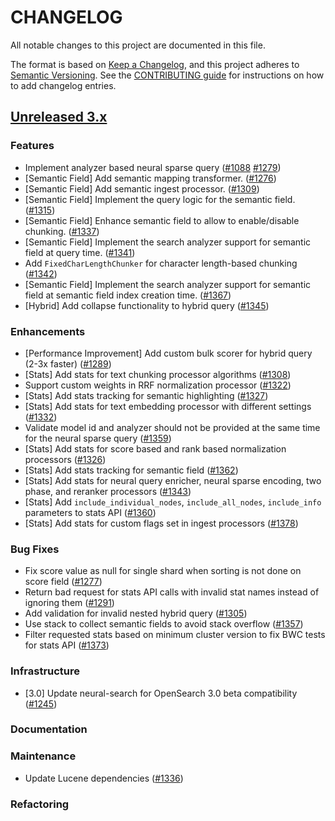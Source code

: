 # CHANGELOG
All notable changes to this project are documented in this file.

The format is based on [Keep a Changelog](https://keepachangelog.com/en/1.0.0/), and this project adheres to [Semantic Versioning](https://semver.org/spec/v2.0.0.html). See the [CONTRIBUTING guide](./CONTRIBUTING.md#Changelog) for instructions on how to add changelog entries.

## [Unreleased 3.x](https://github.com/opensearch-project/neural-search/compare/main...HEAD)

### Features
- Implement analyzer based neural sparse query ([#1088](https://github.com/opensearch-project/neural-search/pull/1088) [#1279](https://github.com/opensearch-project/neural-search/pull/1279))
- [Semantic Field] Add semantic mapping transformer. ([#1276](https://github.com/opensearch-project/neural-search/pull/1276))
- [Semantic Field] Add semantic ingest processor. ([#1309](https://github.com/opensearch-project/neural-search/pull/1309))
- [Semantic Field] Implement the query logic for the semantic field. ([#1315](https://github.com/opensearch-project/neural-search/pull/1315))
- [Semantic Field] Enhance semantic field to allow to enable/disable chunking. ([#1337](https://github.com/opensearch-project/neural-search/pull/1337))
- [Semantic Field] Implement the search analyzer support for semantic field at query time. ([#1341](https://github.com/opensearch-project/neural-search/pull/1341))
- Add `FixedCharLengthChunker` for character length-based chunking ([#1342](https://github.com/opensearch-project/neural-search/pull/1342))
- [Semantic Field] Implement the search analyzer support for semantic field at semantic field index creation time. ([#1367](https://github.com/opensearch-project/neural-search/pull/1367))
- [Hybrid] Add collapse functionality to hybrid query ([#1345](https://github.com/opensearch-project/neural-search/pull/1345))

### Enhancements
- [Performance Improvement] Add custom bulk scorer for hybrid query (2-3x faster) ([#1289](https://github.com/opensearch-project/neural-search/pull/1289))
- [Stats] Add stats for text chunking processor algorithms ([#1308](https://github.com/opensearch-project/neural-search/pull/1308))
- Support custom weights in RRF normalization processor ([#1322](https://github.com/opensearch-project/neural-search/pull/1322))
- [Stats] Add stats tracking for semantic highlighting ([#1327](https://github.com/opensearch-project/neural-search/pull/1327))
- [Stats] Add stats for text embedding processor with different settings ([#1332](https://github.com/opensearch-project/neural-search/pull/1332))
- Validate model id and analyzer should not be provided at the same time for the neural sparse query ([#1359](https://github.com/opensearch-project/neural-search/pull/1359))
- [Stats] Add stats for score based and rank based normalization processors ([#1326](https://github.com/opensearch-project/neural-search/pull/1326))
- [Stats] Add stats tracking for semantic field ([#1362](https://github.com/opensearch-project/neural-search/pull/1362))
- [Stats] Add stats for neural query enricher, neural sparse encoding, two phase, and reranker processors ([#1343](https://github.com/opensearch-project/neural-search/pull/1343))
- [Stats] Add `include_individual_nodes`, `include_all_nodes`, `include_info` parameters to stats API ([#1360](https://github.com/opensearch-project/neural-search/pull/1360))
- [Stats] Add stats for custom flags set in ingest processors ([#1378](https://github.com/opensearch-project/neural-search/pull/1378))
### Bug Fixes
- Fix score value as null for single shard when sorting is not done on score field ([#1277](https://github.com/opensearch-project/neural-search/pull/1277))
- Return bad request for stats API calls with invalid stat names instead of ignoring them ([#1291](https://github.com/opensearch-project/neural-search/pull/1291))
- Add validation for invalid nested hybrid query ([#1305](https://github.com/opensearch-project/neural-search/pull/1305))
- Use stack to collect semantic fields to avoid stack overflow ([#1357](https://github.com/opensearch-project/neural-search/pull/1357))
- Filter requested stats based on minimum cluster version to fix BWC tests for stats API ([#1373](https://github.com/opensearch-project/neural-search/pull/1373))

### Infrastructure
- [3.0] Update neural-search for OpenSearch 3.0 beta compatibility ([#1245](https://github.com/opensearch-project/neural-search/pull/1245))

### Documentation

### Maintenance
 - Update Lucene dependencies ([#1336](https://github.com/opensearch-project/neural-search/pull/1336))

### Refactoring
